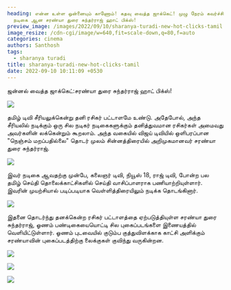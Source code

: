 ```yaml
---
heading: என்ன உள்ள ஒன்னையும் காணோம்! கதவு வைத்த ஜாக்கெட்! முழு நேரம் கவர்ச்சி
  நடிகை ஆன சரண்யா துரை சுந்தர்ராஜ் ஹாட் பிக்ஸ்!
preview_image: /images/2022/09/10/sharanya-turadi-new-hot-clicks-tamil.jpeg
image_resize: /cdn-cgi/image/w=640,fit=scale-down,q=80,f=auto
categories: cinema
authors: Santhosh
tags:
  - sharanya turadi
title: sharanya-turadi-new-hot-clicks-tamil
date: 2022-09-10 10:11:09 +0530
---
```

ஜன்னல் வைத்த ஜாக்கெட்:சரண்யா துரை சுந்தர்ராஜ் ஹாட் பிக்ஸ்!

![](/images/2022/09/10/sharanya-turadi-new-hot-clicks-tamil..jpeg)

தமிழ் டிவி சீரியலுக்கென்று தனி ரசிகர் பட்டாளமே உண்டு. அதேபோல், அந்த சீரியலில் நடிக்கும் ஒரு சில நடிகர் நடிகைகளுக்கும் தனித்துவமான ரசிகர்கள் அமைவது அவர்களின் லக்கென்றும் கூறலாம். அந்த வகையில் விஜய் டிவியில் ஒளிபரப்பான "நெஞ்சம் மறப்பதில்லை" தொடர் முலம் சின்னத்திரையில் அறிமுகமானவர் சரண்யா துரை சுந்தர்ராஜ்.

![](/images/2022/09/10/sharanya-turadi-new-hot-clicks-tamil2.jpeg)

இவர் நடிகை ஆவதற்கு முன்பே, கலைஞர் டிவி, நியூஸ் 18, ராஜ் டிவி, போன்ற பல தமிழ் செய்தி தொலைக்காட்சிகளில் செய்தி வாசிப்பாளராக பணியாற்றியுள்ளார். இவரின் முயற்சியால் படிப்படியாக வெள்ளித்திரையிலும் நடிக்க தொடங்கினார். 

![](/images/2022/09/10/sharanya-turadi-new-hot-clicks-tamil4.jpeg)

இதனை தொடர்ந்து தனக்கென்ற ரசிகர் பட்டாளத்தை ஏற்படுத்தியுள்ள சரண்யா துரை சுந்தர்ராஜ், ஓணம் பண்டிகையையொட்டி சில புகைப்படங்களை இணையத்தில் வெளியிட்டுள்ளார். ஓணம் புடவையில் குடும்ப குத்துவிளக்காக காட்சி அளிக்கும் சரண்யாவின் புகைப்படத்திற்கு லைக்குகள் குவிந்து வருகின்றன.

![](/images/2022/09/10/sharanya-turadi-new-hot-clicks-tamil6.jpeg)

![](/images/2022/09/10/sharanya-turadi-new-hot-clicks-tamil8.jpeg)

![](/images/2022/09/10/sharanya-turadi-new-hot-clicks-tamil22.jpeg)